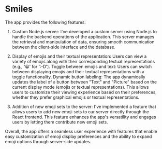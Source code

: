 # Smiles

The app provides the following features:

1. Custom Node.js server: I've developed a custom server using Node.js to handle the backend operations of the application. This server manages the retrieval and manipulation of data,
ensuring smooth communication between the client-side interface and the database.

2. Display of emojis and their textual representation: Users can view a variety of emojis along with their corresponding textual representations (e.g., '😀' for ':-D').
Toggle between emojis and text: Users can switch between displaying emojis and their textual representations with a toggle functionality. Dynamic button labeling: The app dynamically updates the label of a button between "Text" and "Picture" based on the current display mode (emojis or textual representations).
This allows users to customize their viewing experience based on their preferences, whether they prefer graphical emojis or textual representations.

3. Addition of new emoji sets to the server: I've implemented a feature that allows users to add new emoji sets to our server directly through the React frontend. This feature enhances the app's versatility and engages users by letting them contribute new emoji sets.

Overall, the app offers a seamless user experience with features that enable easy customization of emoji display preferences and the ability to expand emoji options through server-side updates.
